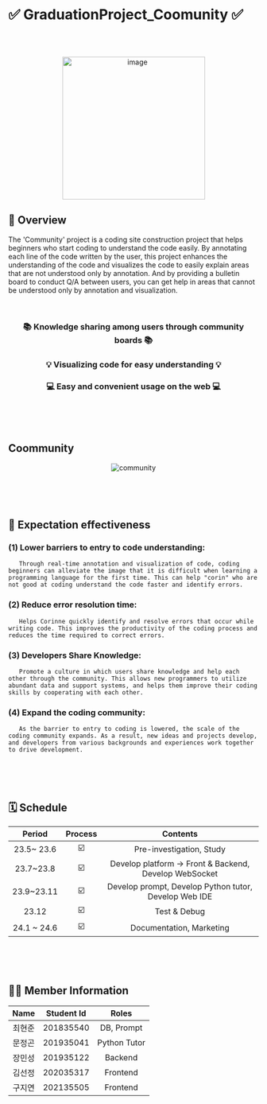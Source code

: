 
# ✅ GraduationProject_Coomunity ✅
<br/><br/>
<div align=center> 
<img width="287" alt="image" src="https://github.com/Coomunity/GraduationProject_Coomunity/assets/113963153/a411f8b3-0871-437a-a44f-c34e0d0f562a">
</div>

## 📖 Overview
 The 'Community' project is a coding site construction project that helps beginners who start coding to understand the code easily. By annotating each line of the code written by the user, this project enhances the understanding of the code and visualizes the code to easily explain areas that are not understood only by annotation. And by providing a bulletin board to conduct Q/A between users, you can get help in areas that cannot be understood only by annotation and visualization.

<br/>
<div align=center> 
 
### 📚 Knowledge sharing among users through community boards 📚
### 💡 Visualizing code for easy understanding 💡
### 💻 Easy and convenient usage on the web 💻

</div>


<br/><br/><br/>



## Coommunity
<div align=center>

![community](https://github.com/Coomunity/GraduationProject_Coomunity/assets/120537857/051feb4a-16d3-4c2e-a356-e79aa61d778e)

</div>

<br/><br/><br/>

## 🤔 Expectation effectiveness

### (1) Lower barriers to entry to code understanding:

       Through real-time annotation and visualization of code, coding beginners can alleviate the image that it is difficult when learning a programming language for the first time. This can help "corin" who are not good at coding understand the code faster and identify errors.

### (2) Reduce error resolution time:

       Helps Corinne quickly identify and resolve errors that occur while writing code. This improves the productivity of the coding process and reduces the time required to correct errors.

### (3) Developers Share Knowledge:

       Promote a culture in which users share knowledge and help each other through the community. This allows new programmers to utilize abundant data and support systems, and helps them improve their coding skills by cooperating with each other.

### (4) Expand the coding community:
    
       As the barrier to entry to coding is lowered, the scale of the coding community expands. As a result, new ideas and projects develop, and developers from various backgrounds and experiences work together to drive development.

<br/><br/><br/>


##  🗓️ Schedule
<div align=center>

|Period | Process | Contents |
| :------: | :--: | :-----------: |
| 23.5~ 23.6 | ☑️ | Pre-investigation, Study |
| 23.7~23.8 | ☑️ | Develop platform -> Front & Backend, Develop WebSocket |
| 23.9~23.11 | ☑️ | Develop prompt, Develop Python tutor, Develop Web IDE |
| 23.12 | ☑️ | Test & Debug |
| 24.1 ~ 24.6 | ☑️ | Documentation, Marketing |
</div>

<br/><br/><br/>


 ## 👨‍🎓 Member Information
<div align=center>

|Name|Student Id|Roles|
|:---:|:---:|:---:|
|최현준|201835540|DB, Prompt|
|문정곤|201935041|Python Tutor|
|장민성|201935122|Backend|
|김선정|202035317|Frontend|
|구지연|202135505|Frontend|
</div>

